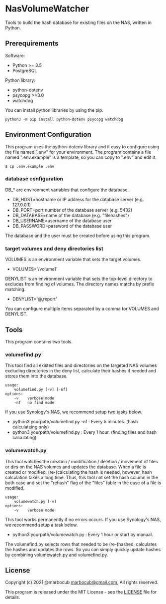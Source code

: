 # NasVolumeWatcher

Tools to build the hash database for existing files on the NAS, written in Python.

## Prerequirements

Software:

* Python >= 3.5
* PostgreSQL

Python library:

* python-dotenv
* psycopg >=3.0
* watchdog

You can install python libraries by using the pip.

    python3 -m pip install python-dotenv psycopg watchdog

## Environment Configuration

This program uses the python-dotenv library and it easy to configure using the file named ".env" for your environment.
The program contains a file named ".env.example" is a template, so you can copy to ".env" and edit it.

    $ cp .env.example .env

### database configuration

DB_* are environment variables that configure the database.

* DB_HOST=hostname or IP address for the database server (e.g. 127.0.0.1)
* DB_PORT=port number of the database server (e.g. 5432)
* DB_DATABASE=name of the database (e.g. "filehashes")
* DB_USERNAME=username of the database user
* DB_PASSWORD=password of the database user

The database and the user must be created before using this program.

### target volumes and deny directories list

VOLUMES is an environment variable that sets the target volumes.

* VOLUMES='/volume1'

DENYLIST is an environment variable that sets the top-level directory to excludes from finding of volumes.
The directory names matchs by prefix matching.

* DENYLIST='@,report'

You can configure multiple items separated by a comma for VOLUMES and DENYLIST.

## Tools

This program contains two tools.

### volumefind.py

This tool find all existed files and directories on the targeted NAS volumes excluding directories in the deny list,
calculate their hashes if needed and stores them into the database.

    usage:
        volumefind.py [-v] [-nf]
    options:
        -v    verbose mode
        -nf   no find mode

If you use Synology's NAS, we recommend setup two tasks below.

* python3 yourpath/volumefind.py -nf : Every 5 minutes. (hash calculateing only)
* python3 yourpath/volumefind.py : Every 1 hour. (finding files and hash calculating)

### volumewatch.py

This tool watches the creation / modification / deletion / movement of files or dirs on the NAS volumes and updates the database.
When a file is created or modified, (re-)calculating the hash is needed, however, hash calculation takes a long time.
Thus, this tool not set the hash column in the both case and set the "rehash" flag of the "files" table in the case of a file is modified.

    usage:
        volumewatch.py [-v]
    options:
        -v    verbose mode

This tool works permanently if no errors occurs.
If you use Synology's NAS, we recommend setup a task below.

* python3 yourpath/volumewatch.py : Every 1 hour or start by manual.

The volumefind.py selects rows that needed to be (re-)hashed, calculates the hashes and updates the rows.
So you can simply quickly update hashes by combining volumewatch.py and volumefind.py.

## License

Copyright (c) 2021 @marbocub marbocub@gmail.com, All rights reserved.

This program is released under the MIT License -
see the [LICENSE](LICENSE) file for details.
